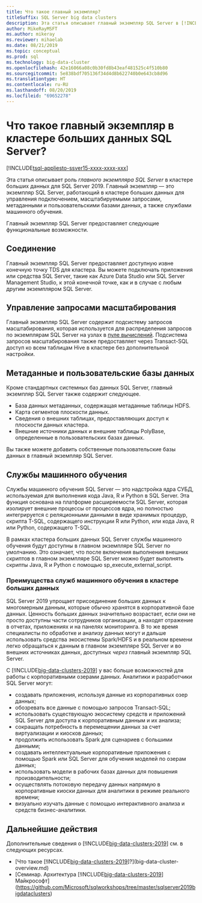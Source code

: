 ```yaml
---
title: Что такое главный экземпляр?
titleSuffix: SQL Server big data clusters
description: Эта статья описывает главный экземпляр SQL Server в [!INCLUDE[big-data-clusters-2019](../includes/ssbigdataclusters-ver15.md)].
author: MikeRayMSFT
ms.author: mikeray
ms.reviewer: mihaelab
ms.date: 08/21/2019
ms.topic: conceptual
ms.prod: sql
ms.technology: big-data-cluster
ms.openlocfilehash: 42e16066a08c0b30fd8b43eaf481525c4f510b80
ms.sourcegitcommit: 5e838bdf705136f34d4d8b622740b0e643cb8d96
ms.translationtype: HT
ms.contentlocale: ru-RU
ms.lasthandoff: 08/20/2019
ms.locfileid: "69652278"
---
```

# <a name="what-is-the-master-instance-in-a-sql-server-big-data-cluster"></a>Что такое главный экземпляр в кластере больших данных SQL Server?

[!INCLUDE[tsql-appliesto-ssver15-xxxx-xxxx-xxx](../includes/tsql-appliesto-ssver15-xxxx-xxxx-xxx.md)]

Эта статья описывает роль *главного экземпляра SQL Server* в кластере больших данных для SQL Server 2019. Главный экземпляр — это экземпляр SQL Server, работающий в кластере больших данных для управления подключением, масштабируемыми запросами, метаданными и пользовательскими базами данных, а также службами машинного обучения.

Главный экземпляр SQL Server предоставляет следующие функциональные возможности.

## <a name="connectivity"></a>Соединение

Главный экземпляр SQL Server предоставляет доступную извне конечную точку TDS для кластера. Вы можете подключать приложения или средства SQL Server, такие как Azure Data Studio или SQL Server Management Studio, к этой конечной точке, как и в случае с любым другим экземпляром SQL Server.

## <a name="scale-out-query-management"></a>Управление запросами масштабирования

Главный экземпляр SQL Server содержит подсистему запросов масштабирования, которая используется для распределения запросов по экземплярам SQL Server на узлах в [пуле вычислений](concept-compute-pool.md). Подсистема запросов масштабирования также предоставляет через Transact-SQL доступ ко всем таблицам Hive в кластере без дополнительной настройки.

## <a name="metadata-and-user-databases"></a>Метаданные и пользовательские базы данных

Кроме стандартных системных баз данных SQL Server, главный экземпляр SQL Server также содержит следующее.

- База данных метаданных, содержащая метаданные таблицы HDFS.
- Карта сегментов плоскости данных.
- Сведения о внешних таблицах, предоставляющих доступ к плоскости данных кластера.
- Внешние источники данных и внешние таблицы PolyBase, определенные в пользовательских базах данных.

Вы также можете добавить собственные пользовательские базы данных в главный экземпляр SQL Server.

## <a name="machine-learning-services"></a>Службы машинного обучения

Службы машинного обучения SQL Server — это надстройка ядра СУБД, используемая для выполнения кода Java, R и Python в SQL Server. Эта функция основана на платформе расширяемости SQL Server, которая изолирует внешние процессы от процессов ядра, но полностью интегрируется с реляционными данными в виде хранимых процедур, скрипта T-SQL, содержащего инструкции R или Python, или кода Java, R или Python, содержащего T-SQL.

В рамках кластера больших данных SQL Server службы машинного обучения будут доступны в главном экземпляре SQL Server по умолчанию. Это означает, что после включения выполнения внешних скриптов в главном экземпляре SQL Server можно будет выполнять скрипты Java, R и Python с помощью sp_execute_external_script.

### <a name="advantages-of-machine-learning-services-in-a-big-data-cluster"></a>Преимущества служб машинного обучения в кластере больших данных

SQL Server 2019 упрощает присоединение больших данных к многомерным данным, которые обычно хранятся в корпоративной базе данных. Ценность больших данных значительно возрастает, если они не просто доступны части сотрудников организации, а находят отражение в отчетах, приложениях и на панелях мониторинга. В то же время специалисты по обработке и анализу данных могут и дальше использовать средства экосистемы Spark/HDFS и в реальном времени легко обращаться к данным в главном экземпляре SQL Server и во внешних источниках данных, доступных _через_ главный экземпляр SQL Server.

С [!INCLUDE[big-data-clusters-2019](../includes/ssbigdataclusters-ver15.md)] у вас больше возможностей для работы с корпоративными озерами данных. Аналитики и разработчики SQL Server могут:

* создавать приложения, используя данные из корпоративных озер данных;
* обозревать все данные с помощью запросов Transact-SQL;
* использовать существующую экосистему средств и приложений SQL Server для доступа к корпоративным данным и их анализа;
* сокращать потребность в перемещении данных за счет виртуализации и киосков данных;
* продолжить использовать Spark для сценариев с большими данными;
* создавать интеллектуальные корпоративные приложения с помощью Spark или SQL Server для обучения моделей по озерам данных;
* использовать модели в рабочих базах данных для повышения производительности;
* осуществлять потоковую передачу данных напрямую в корпоративные киоски данных для аналитики в режиме реального времени;
* визуально изучать данные с помощью интерактивного анализа и средств бизнес-аналитики.

## <a name="next-steps"></a>Дальнейшие действия

Дополнительные сведения о [!INCLUDE[big-data-clusters-2019](../includes/ssbigdataclusters-ss-nover.md)] см. в следующих ресурсах.

- [Что такое [!INCLUDE[big-data-clusters-2019](../includes/ssbigdataclusters-ver15.md)]?](big-data-cluster-overview.md)
- [Семинар. Архитектура [!INCLUDE[big-data-clusters-2019](../includes/ssbigdataclusters-ss-nover.md)] Майкрософт](https://github.com/Microsoft/sqlworkshops/tree/master/sqlserver2019bigdataclusters)
